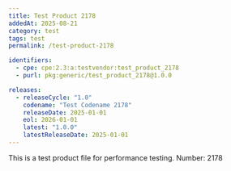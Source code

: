 ```yaml
---
title: Test Product 2178
addedAt: 2025-08-21
category: test
tags: test
permalink: /test-product-2178

identifiers:
  - cpe: cpe:2.3:a:testvendor:test_product_2178
  - purl: pkg:generic/test_product_2178@1.0.0

releases:
  - releaseCycle: "1.0"
    codename: "Test Codename 2178"
    releaseDate: 2025-01-01
    eol: 2026-01-01
    latest: "1.0.0"
    latestReleaseDate: 2025-01-01
---
```


This is a test product file for performance testing. Number: 2178
